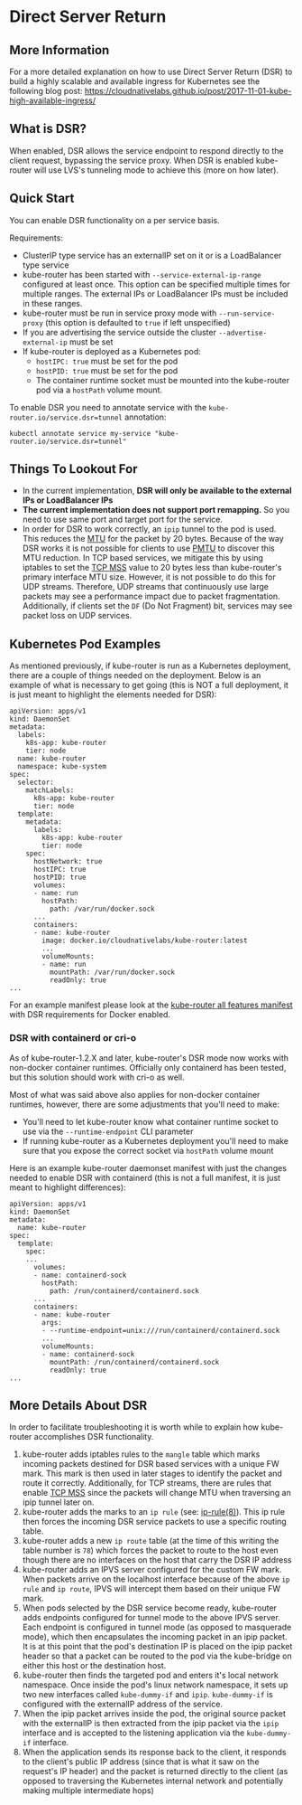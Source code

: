 # Direct Server Return

## More Information

For a more detailed explanation on how to use Direct Server Return (DSR) to build a highly scalable and available ingress for Kubernetes see the following blog post:
https://cloudnativelabs.github.io/post/2017-11-01-kube-high-available-ingress/

## What is DSR?

When enabled, DSR allows the service endpoint to respond directly to the client request, bypassing the service proxy. When DSR is enabled kube-router will use LVS's tunneling mode to achieve this (more on how later).

## Quick Start

You can enable DSR functionality on a per service basis.

Requirements:
* ClusterIP type service has an externalIP set on it or is a LoadBalancer type service
* kube-router has been started with `--service-external-ip-range` configured at least once. This option can be specified multiple times for multiple ranges. The external IPs or LoadBalancer IPs must be included in these ranges.
* kube-router must be run in service proxy mode with `--run-service-proxy` (this option is defaulted to `true` if left unspecified)
* If you are advertising the service outside the cluster `--advertise-external-ip` must be set
* If kube-router is deployed as a Kubernetes pod:
    * `hostIPC: true` must be set for the pod
    * `hostPID: true` must be set for the pod
    * The container runtime socket must be mounted into the kube-router pod via a `hostPath` volume mount.

To enable DSR you need to annotate service with the `kube-router.io/service.dsr=tunnel` annotation:
```
kubectl annotate service my-service "kube-router.io/service.dsr=tunnel"
```

## Things To Lookout For
* In the current implementation, **DSR will only be available to the external IPs or LoadBalancer IPs**
* **The current implementation does not support port remapping.** So you need to use same port and target port for the service.
* In order for DSR to work correctly, an `ipip` tunnel to the pod is used. This reduces the [MTU](https://en.wikipedia.org/wiki/Maximum_transmission_unit) for the packet by 20 bytes. Because of the way DSR works it is not possible for clients to use [PMTU](https://en.wikipedia.org/wiki/Path_MTU_Discovery) to discover this MTU reduction. In TCP based services, we mitigate this by using iptables to set the [TCP MSS](https://en.wikipedia.org/wiki/Maximum_segment_size) value to 20 bytes less than kube-router's primary interface MTU size. However, it is not possible to do this for UDP streams. Therefore, UDP streams that continuously use large packets may see a performance impact due to packet fragmentation. Additionally, if clients set the `DF` (Do Not Fragment) bit, services may see packet loss on UDP services.

## Kubernetes Pod Examples
As mentioned previously, if kube-router is run as a Kubernetes deployment, there are a couple of things needed on the deployment. Below is an example of what is necessary to get going (this is NOT a full deployment, it is just meant to highlight the elements needed for DSR):
```
apiVersion: apps/v1
kind: DaemonSet
metadata:
  labels:
    k8s-app: kube-router
    tier: node
  name: kube-router
  namespace: kube-system
spec:
  selector:
    matchLabels:
      k8s-app: kube-router
      tier: node
  template:
    metadata:
      labels:
        k8s-app: kube-router
        tier: node
    spec:
      hostNetwork: true
      hostIPC: true
      hostPID: true
      volumes:
      - name: run
        hostPath:
          path: /var/run/docker.sock
      ...
      containers:
      - name: kube-router
        image: docker.io/cloudnativelabs/kube-router:latest
        ...
        volumeMounts:
        - name: run
          mountPath: /var/run/docker.sock
          readOnly: true
...
```

For an example manifest please look at the [kube-router all features manifest](../daemonset/kubeadm-kuberouter-all-features-dsr.yaml) with DSR requirements for Docker enabled.

### DSR with containerd or cri-o

As of kube-router-1.2.X and later, kube-router's DSR mode now works with non-docker container runtimes. Officially only containerd has been tested, but this solution should work with cri-o as well.

Most of what was said above also applies for non-docker container runtimes, however, there are some adjustments that you'll need to make:
* You'll need to let kube-router know what container runtime socket to use via the `--runtime-endpoint` CLI parameter
* If running kube-router as a Kubernetes deployment you'll need to make sure that you expose the correct socket via `hostPath` volume mount

Here is an example kube-router daemonset manifest with just the changes needed to enable DSR with containerd (this is not a full manifest, it is just meant to highlight differences):
```
apiVersion: apps/v1
kind: DaemonSet
metadata:
  name: kube-router
spec:
  template:
    spec:
    ...
      volumes:
      - name: containerd-sock
        hostPath:
          path: /run/containerd/containerd.sock
      ...
      containers:
      - name: kube-router
        args:
        - --runtime-endpoint=unix:///run/containerd/containerd.sock
        ...
        volumeMounts:
        - name: containerd-sock
          mountPath: /run/containerd/containerd.sock
          readOnly: true
...
```

## More Details About DSR

In order to facilitate troubleshooting it is worth while to explain how kube-router accomplishes DSR functionality.

1. kube-router adds iptables rules to the `mangle` table which marks incoming packets destined for DSR based services with a unique FW mark. This mark is then used in later stages to identify the packet and route it correctly. Additionally, for TCP streams, there are rules that enable [TCP MSS](https://en.wikipedia.org/wiki/Maximum_segment_size) since the packets will change MTU when traversing an ipip tunnel later on.
2. kube-router adds the marks to an `ip rule` (see: [ip-rule(8)](https://man7.org/linux/man-pages/man8/ip-rule.8.html)). This ip rule then forces the incoming DSR service packets to use a specific routing table.
3. kube-router adds a new `ip route` table (at the time of this writing the table number is `78`) which forces the packet to route to the host even though there are no interfaces on the host that carry the DSR IP address
4. kube-router adds an IPVS server configured for the custom FW mark. When packets arrive on the localhost interface because of the above `ip rule` and `ip route`, IPVS will intercept them based on their unique FW mark.
5. When pods selected by the DSR service become ready, kube-router adds endpoints configured for tunnel mode to the above IPVS server. Each endpoint is configured in tunnel mode (as opposed to masquerade mode), which then encapsulates the incoming packet in an ipip packet. It is at this point that the pod's destination IP is placed on the ipip packet header so that a packet can be routed to the pod via the kube-bridge on either this host or the destination host.
6. kube-router then finds the targeted pod and enters it's local network namespace. Once inside the pod's linux network namespace, it sets up two new interfaces called `kube-dummy-if` and `ipip`. `kube-dummy-if` is configured with the externalIP address of the service.
7. When the ipip packet arrives inside the pod, the original source packet with the externalIP is then extracted from the ipip packet via the `ipip` interface and is accepted to the listening application via the `kube-dummy-if` interface.
8. When the application sends its response back to the client, it responds to the client's public IP address (since that is what it saw on the request's IP header) and the packet is returned directly to the client (as opposed to traversing the Kubernetes internal network and potentially making multiple intermediate hops)

